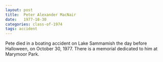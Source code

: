 ```yaml
---
layout: post
title:  Peter Alexander MacNair
date:   1977-10-30
categories: class-of-1974
tags: accident
---
```

Pete died in a boating accident on Lake Sammamish the day before Halloween, on October 30, 1977. There is a memorial dedicated to him at Marymoor Park.
